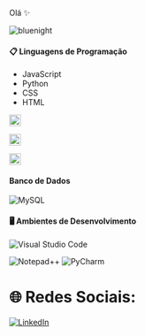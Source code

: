 

Olá ✨

![bluenight](https://github.com/user-attachments/assets/1598b232-d8a1-4746-aa99-e1a2ddfab376)  
 
 
 
 
#### 📋 Linguagens de Programação



- JavaScript
- Python
- CSS
- HTML


<a href="https://www.python.org/" title="Python"><img src="https://github.com/get-icon/geticon/raw/master/icons/python.svg" alt="Python" width="21px" height="21px"></a>

<a href="https://code.visualstudio.com/" title="Visual Studio Code"><img src="https://github.com/get-icon/geticon/raw/master/icons/visual-studio-code.svg" alt="Visual Studio Code" width="21px" height="21px"></a>

<a href="https://dev.mysql.com/" title="MySQL"><img src="https://github.com/get-icon/geticon/raw/master/icons/mysql.svg" alt="MySQL" width="21px" height="21px"></a>

#### Banco de Dados
 
![MySQL](https://img.shields.io/badge/mysql-%2300f.svg?style=for-the-badge&logo=mysql&logoColor=white)

#### 🖥️   Ambientes de Desenvolvimento
![Visual Studio Code](https://img.shields.io/badge/Visual%20Studio%20Code-0078d7.svg?style=for-the-badge&logo=visual-studio-code&logoColor=white)
 
![Notepad++](https://img.shields.io/badge/Notepad++-90E59A.svg?style=for-the-badge&logo=notepad%2b%2b&logoColor=black)
![PyCharm](https://img.shields.io/badge/pycharm-143?style=for-the-badge&logo=pycharm&logoColor=black&color=black&labelColor=green)

# 🌐 Redes Sociais:
[![LinkedIn](https://img.shields.io/badge/LinkedIn-%230077B5.svg?logo=linkedin&logoColor=white)]({{LINK_LINKEDIN}})  

 

